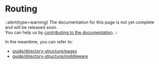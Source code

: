 # Routing

::alert{type=warning}
The documentation for this page is not yet complete and will be released soon.<br>
You can help us by [contributing to the documentation](/community/contribution#documentation-guide).
::

In the meantime, you can refer to:

- [guide/directory-structure/pages](/guide/directory-structure/pages)
- [guide/directory-structure/middleware](/guide/directory-structure/middleware)
